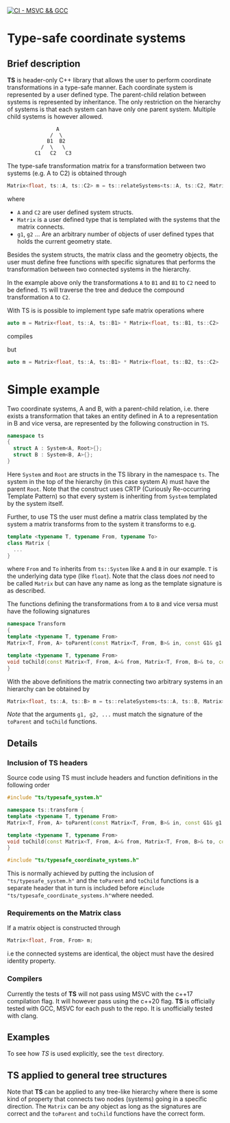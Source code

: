 [![CI - MSVC && GCC](https://github.com/KlasMvW/typesafe_coordinate_systems/actions/workflows/cmake.yml/badge.svg)](https://github.com/KlasMvW/typesafe_coordinate_systems/actions/workflows/cmake.yml)

# Type-safe coordinate systems

## Brief description

**TS** is header-only C++ library that allows the user to perform coordinate transformations in a type-safe manner.
Each coordinate system is represented by a user defined type. The parent-child relation between systems is represented by inheritance. The only restriction on the hierarchy of systems is that each system can have only one parent system.
Multiple child systems is however allowed.

```
                A
              /  \
             B1  B2
           /  \   \
         C1   C2   C3
```

The type-safe transformation matrix for a transformation between two systems (e.g. A to C2) is obtained through

```c++
Matrix<float, ts::A, ts::C2> m = ts::relateSystems<ts::A, ts::C2, Matrix>(g1, g2....);
```
where 

* `A` and `C2` are user defined system structs.
* `Matrix` is a user defined type that is templated with the systems that the matrix connects.
* `g1`, `g2` ... Are an arbitrary number of objects of user defined types that holds the current geometry state.

Besides the system structs, the matrix class and the geometry objects, the user must define free functions with specific signatures that performs the transformation between two connected systems in the hierarchy.

In the example above only the transformations `A` to `B1` and `B1` to `C2` need to be defined. `TS` will traverse the tree and deduce the compound transformation `A` to `C2`.

With TS is is possible to implement type safe matrix operations where

```c++
auto m = Matrix<float, ts::A, ts::B1> * Matrix<float, ts::B1, ts::C2>
``` 
compiles

but
```c++
auto m = Matrix<float, ts::A, ts::B1> * Matrix<float, ts::B2, ts::C2>
``` 

# Simple example

Two coordinate systems, A and B, with a parent-child relation, i.e. there exists a transformation that takes an entity defined in A to a representation in B and vice versa, are represented by the following construction in `TS`. 

```c++
namespace ts
{
  struct A : System<A, Root>{};
  struct B : System<B, A>{};
}
```

Here `System` and `Root` are structs in the TS library in the namespace `ts`. The system in the top of the hierarchy (in this case system A) must have the parent `Root`. Note that the construct uses CRTP (Curiously Re-occurring Template Pattern) so that every system is inheriting from `System` templated by the system itself.

Further, to use TS the user must define a matrix class templated by the system a matrix transforms from to the system it transforms to e.g.

```c++
template <typename T, typename From, typename To>
class Matrix {
  ...
}

```
where `From` and `To` inherits from `ts::System` like `A` and `B` in our example. `T` is the underlying data type (like `float`).
Note that the class does *not* need to be called `Matrix` but can have any name as long as the template signature is as described.

The functions defining the transformations from `A` to `B`  and vice versa must have the following signatures

```c++
namespace Transform
{
template <typename T, typename From>
Matrix<T, From, A> toParent(const Matrix<T, From, B>& in, const G1& g1, const G2& g2, ...);

template <typename T, typename From>
void toChild(const Matrix<T, From, A>& from, Matrix<T, From, B>& to, const G1& g1, const G2& g2, ...);
}
```
With the above definitions the matrix connecting two arbitrary systems in an hierarchy can be obtained by

```c++
Matrix<float, ts::A, ts::B> m = ts::relateSystems<ts::A, ts::B, Matrix>(g1, g2, ...);
```
*Note* that the arguments `g1, g2, ...` must match the signature of the `toParent` and `toChild` functions. 

## Details

### Inclusion of TS headers

Source code using TS must include headers and function definitions in the following order
```c++
#include "ts/typesafe_system.h"

namespace ts::transform {
template <typename T, typename From>
Matrix<T, From, A> toParent(const Matrix<T, From, B>& in, const G1& g1, const G2& g2, ...){...};

template <typename T, typename From>
void toChild(const Matrix<T, From, A>& from, Matrix<T, From, B>& to, const G1& g1, const G2& g2, ...) {...};
}

#include "ts/typesafe_coordinate_systems.h"
```

This is normally achieved by putting the inclusion of `"ts/typesafe_system.h"` and the `toParent` and `toChild` functions is a separate header that in turn is included before `#include "ts/typesafe_coordinate_systems.h"`where needed.

### Requirements on the Matrix class

If a matrix object is constructed through
```c++
Matrix<float, From, From> m;
```
i.e the connected systems are identical, the object must have the desired identity property.

### Compilers

Currently the tests of **TS** will not pass using MSVC with the c++17 compilation flag. It will however pass using the c++20 flag. **TS** is officially tested with GCC, MSVC for each push to the repo. It is unofficially tested with clang.  

## Examples

To see how *TS* is used explicitly, see the `test` directory.

## TS applied to general tree structures

Note that **TS** can be applied to any tree-like hierarchy where there is some kind of property that connects two nodes (systems) going in a specific direction. The `Matrix` can be any object as long as the signatures are correct and the `toParent` and `toChild` functions have the correct form.  
